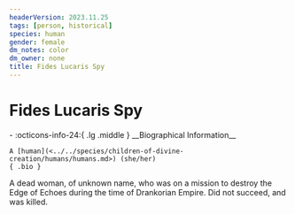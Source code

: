 ```yaml
---
headerVersion: 2023.11.25
tags: [person, historical]
species: human
gender: female
dm_notes: color
dm_owner: none
title: Fides Lucaris Spy
---
```

# Fides Lucaris Spy
<div class="grid cards ext-narrow-margin ext-one-column" markdown>
- :octicons-info-24:{ .lg .middle } __Biographical Information__

    A [human](<../../species/children-of-divine-creation/humans/humans.md>) (she/her)  
    { .bio }

</div>


A dead woman, of unknown name, who was on a mission to destroy the Edge of Echoes during the time of Drankorian Empire. Did not succeed, and was killed. 